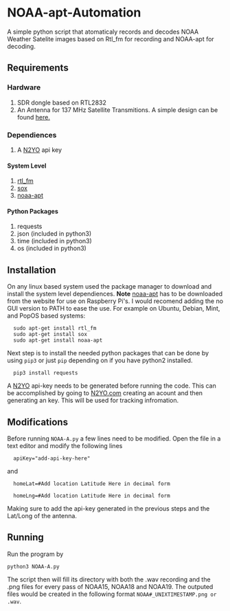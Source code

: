# NOAA-apt-Automation
A simple python script that atomaticaly records and decodes NOAA Weather Satelite images based on Rtl_fm for recording and NOAA-apt for decoding. 

## Requirements
### Hardware
1. SDR dongle based on RTL2832
2. An Antenna for 137 MHz Satellite Transmitions. A simple design can be found [here.](https://lna4all.blogspot.com/2017/02/diy-137-mhz-wx-sat-v-dipole-antenna.html)
### Dependiences 
1. A [N2YO](n2yo.com) api key
#### System Level
1. [rtl_fm](https://manpages.ubuntu.com/manpages/trusty/man1/rtl_fm.1.html)
2. [sox](https://manpages.ubuntu.com/manpages/bionic/man1/sox.1.html) 
3. [noaa-apt](https://noaa-apt.mbernardi.com.ar/)
#### Python Packages
1. requests 
2. json (included in python3)
3. time (included in python3)
4. os (included in python3)

## Installation 
On any linux based system used the package manager to download and install the system level dependiences. **Note** [noaa-apt](https://noaa-apt.mbernardi.com.ar/) has to be downloaded from the website for use on Raspberry Pi's. I would recomend adding the no GUI version to PATH to ease the use.
For example on Ubuntu, Debian, Mint, and PopOS based systems:
```
  sudo apt-get install rtl_fm
  sudo apt-get install sox
  sudo apt-get install noaa-apt
  ```
Next step is to install the needed python packages that can be done by using `pip3` or just `pip` depending on if you have python2 installed. 
```
  pip3 install requests
```
A [N2YO](n2yo.com) api-key needs to be generated before running the code. This can be accomplished by going to [N2YO.com](n2yo.com) creating an acount and then generating an key. This will be used for tracking infromation. 

## Modifications
Before running `NOAA-A.py` a few lines need to be modified. Open the file in a text editor and modify the following lines
```
  apiKey="add-api-key-here"
```
  and 
```
  homeLat=#Add location Latitude Here in decimal form

  homeLng=#Add location Latitude Here in decimal form
```
Making sure to add the api-key generated in the previous steps and the Lat/Long of the antenna. 

## Running
Run the program by 
``` 
python3 NOAA-A.py
```
The script then will fill its directory with both the .wav recording and the .png files for every pass of NOAA15, NOAA18 and NOAA19. The outputed files would be created in the following format `NOAA#_UNIXTIMESTAMP.png or .wav`.



